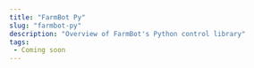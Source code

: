 ```yaml
---
title: "FarmBot Py"
slug: "farmbot-py"
description: "Overview of FarmBot's Python control library"
tags:
 - Coming soon
---
```

